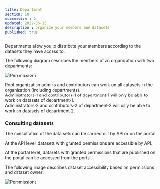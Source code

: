 ```yaml
---
title: Department
section: 10
subsection : 2
updated: 2022-06-15
description : Organize your members and datasets
published: true
---
```


Departments allow you to distribute your members according to the datasets they have access to.

The following diagram describes the members of an organization with two departments:

![Persmissions](./images/user-guide-backoffice/permission-1.jpg)


Root organization admins and contributors can work on all datasets in the organization (including departments).  
Administrators-1 and contributors-1 of department-1 will only be able to work on datasets of department-1.  
Administrators-2 and contributors-2 of department-2 will only be able to work on datasets of department-2.

### Consulting datasets

The consultation of the data sets can be carried out by API or on the portal

At the API level, datasets with granted permissions are accessible by API.

At the portal level, datasets with granted permissions that are published on the portal can be accessed from the portal.

The following image describes dataset accessibility based on permissions and dataset owner:

![Persmissions](./images/user-guide-backoffice/permission-2.jpg)
